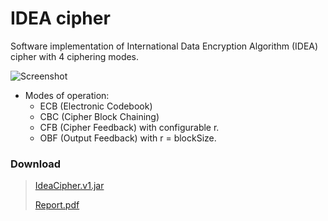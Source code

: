 # IDEA cipher

Software implementation of International Data Encryption Algorithm (IDEA) cipher with 4 ciphering modes.

![Screenshot](https://raw.githubusercontent.com/davidmigloz/IDEA-cipher/master/docs/report/images/screenshot.gif)

- Modes of operation:
    + ECB (Electronic Codebook)
    + CBC (Cipher Block Chaining)
    + CFB (Cipher Feedback) with configurable r.
    + OBF (Output Feedback) with r = blockSize.

### Download
> [IdeaCipher.v1.jar](https://github.com/davidmigloz/IDEA-cipher/releases/download/v1/IdeaCipher.v1.jar)
>
> [Report.pdf](https://raw.githubusercontent.com/davidmigloz/IDEA-cipher/master/docs/report/doc.pdf)
